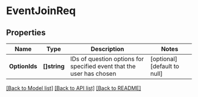 # EventJoinReq

## Properties
Name | Type | Description | Notes
------------ | ------------- | ------------- | -------------
**OptionIds** | **[]string** | IDs of question options for specified event that the user has chosen | [optional] [default to null]

[[Back to Model list]](../README.md#documentation-for-models) [[Back to API list]](../README.md#documentation-for-api-endpoints) [[Back to README]](../README.md)

